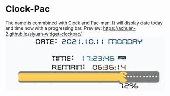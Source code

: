 # Clock-Pac

The name is commbined with Clock and Pac-man.
It will display date today and time now,with a progressing bar.
Preview: https://achuan-2.github.io/siyuan-widget-clockpac/
![](preview.png)